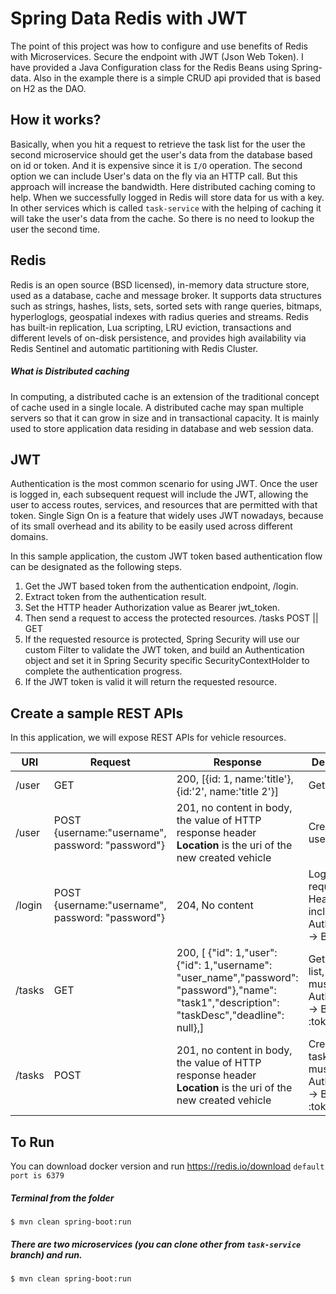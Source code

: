 # Spring Data Redis with JWT

The point of this project was how to configure and use benefits of Redis with Microservices.
Secure the endpoint with JWT (Json Web Token). 
I have provided a Java Configuration class for the Redis Beans using Spring-data. 
Also in the example there is a simple CRUD api provided that is based on H2 as the DAO.

## How it works?
Basically, when you hit a request to retrieve the task list for the user the second microservice should get the user's data
from the database based on id or token. And it is expensive since it is `I/O` operation.
 The second option we can include User's data on the fly via an HTTP call.
 But this approach will increase the bandwidth. 
Here distributed caching coming to help.  When we successfully logged in Redis will store data for us with a key.
In other services which is called `task-service` with the helping of caching it will take the user's data from the cache.
So there is no need to lookup the user the second time.

## Redis
Redis is an open source (BSD licensed), in-memory data structure store, used as a database, cache and message broker. 
It supports data structures such as strings, hashes, lists, sets, sorted sets with range queries, bitmaps, hyperloglogs,
 geospatial indexes with radius queries and streams. Redis has built-in replication, Lua scripting, LRU eviction, 
 transactions and different levels of on-disk persistence, and provides high availability via Redis Sentinel and 
 automatic partitioning with Redis Cluster.


##### What is Distributed caching
In computing, a distributed cache is an extension of the traditional concept of cache used in a single locale. 
A distributed cache may span multiple servers so that it can grow in size and in transactional capacity. 
It is mainly used to store application data residing in database and web session data.

## JWT
Authentication is the most common scenario for using JWT. Once the user is logged in,
 each subsequent request will include the JWT, allowing the user to access routes, services, 
 and resources that are permitted with that token. Single Sign On is a feature that widely uses 
 JWT nowadays, because of its small overhead and its ability to be easily used across different 
 domains.


In this sample application, the custom JWT token based authentication flow can be designated as the following steps.

1. Get the JWT based token from the authentication endpoint, /login.
2. Extract token from the authentication result.
3. Set the HTTP header Authorization value as Bearer jwt_token.
4. Then send a request to access the protected resources. /tasks POST || GET
5. If the requested resource is protected, Spring Security will use our custom Filter to validate the JWT token, 
and build an Authentication object and set it in Spring Security specific SecurityContextHolder to complete the authentication progress.
6. If the JWT token is valid it will return the requested resource.

## Create a sample REST APIs

In this application, we will expose REST APIs for vehicle resources.

URI|Request|Response|Description
---|---|---|---
/user|GET|200, [{id: 1, name:'title'}, {id:'2', name:'title 2'}]| Get User
/user|POST {username:"username", password: "password"} | 201, no content in body, the value of HTTP response header **Location** is the uri of the new created vehicle| Create a new user
/login|POST {username:"username", password: "password"}| 204, No content | Login request, Header will include  Authorization → Bearer 
/tasks|GET|200, [ {"id": 1,"user": {"id": 1,"username": "user_name","password": "password"},"name": "task1","description": "taskDesc","deadline": null},]| Get all task list, Header must include Authorization → Bearer :token 
/tasks|POST| 201, no content in body, the value of HTTP response header **Location** is the uri of the new created vehicle| Create a new task, Header must include Authorization → Bearer :token




## To Run 
You can download docker version and run https://redis.io/download
`default port is 6379`

##### Terminal from the folder
`$ mvn clean spring-boot:run`

##### There are two microservices (you can clone other from `task-service` branch) and run.
`$ mvn clean spring-boot:run`



